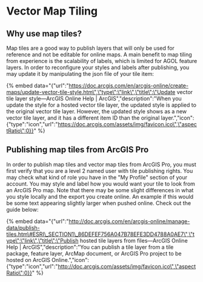 # Vector Map Tiling

## Why use map tiles?

Map tiles are a good way to publish layers that will only be used for reference and not be editable for online maps. A main benefit to map tiling from experience is the scalability of labels, which is limited for AGOL feature layers. In order to reconfigure your styles and labels after publishing, you may update it by manipulating the json file of your tile item: 

{% embed data="{\"url\":\"https://doc.arcgis.com/en/arcgis-online/create-maps/update-vector-tile-style.htm\",\"type\":\"link\",\"title\":\"Update vector tile layer style—ArcGIS Online Help \| ArcGIS\",\"description\":\"When you update the style for a hosted vector tile layer, the updated style is applied to the original vector tile layer.   However, the updated style shows as a new vector tile layer, and it has a different item ID than the original layer.\",\"icon\":{\"type\":\"icon\",\"url\":\"https://doc.arcgis.com/assets/img/favicon.ico\",\"aspectRatio\":0}}" %}



## Publishing map tiles from ArcGIS Pro

In order to publish map tiles and vector map tiles from ArcGIS Pro, you must first verify that you are a level 2 named user with tile publishing rights. You may check what kind of role you have in the "My Profile" section of your account. You may style and label how you would want your tile to look from an ArcGIS Pro map. Note that there may be some slight differences in what you style locally and the export you create online. An example if this would be some text appearing slightly larger when pushed online. Check out the guide below:

{% embed data="{\"url\":\"http://doc.arcgis.com/en/arcgis-online/manage-data/publish-tiles.htm\#ESRI\_SECTION1\_86DEFEF756A047B78EFE3DD4788A0AE7\",\"type\":\"link\",\"title\":\"Publish hosted tile layers from files—ArcGIS Online Help \| ArcGIS\",\"description\":\"You can publish a tile layer from a tile package, feature layer,  ArcMap document, or ArcGIS Pro project to be hosted on ArcGIS Online.\",\"icon\":{\"type\":\"icon\",\"url\":\"http://doc.arcgis.com/assets/img/favicon.ico\",\"aspectRatio\":0}}" %}





